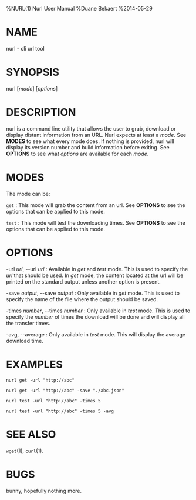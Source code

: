 %NURL(1) Nurl User Manual
%Duane Bekaert
%2014-05-29

# NAME

nurl - cli url tool

# SYNOPSIS

nurl [*mode*] [*options*]

# DESCRIPTION

nurl is a command line utility that allows the user to grab, download or 
display distant information from an URL. Nurl expects at least a *mode*. 
See **MODES** to see what every mode does. If nothing is provided,
nurl will display its version number and build information before exiting.
See **OPTIONS** to see what *options* are available for each *mode*.

# MODES

The mode can be:

`get`
:   This mode will grab the content from an url. 
    See **OPTIONS** to see the options that can be applied to this
    mode.

`test`
:   This mode will test the downloading times.
    See **OPTIONS** to see the options that can be applied to this
    mode.

# OPTIONS
-url *url*, \--url *url*
:   Available in *get* and *test* mode.
    This is used to specify the *url* that should be used.
    In *get* mode, the content located at the url will be printed on the
    standard output unless another option is present.

-save *output*, \--save *output*
:   Only available in *get* mode.
    This is used to specify the name of the file where the output should be
    saved.

-times *number*, \--times *number*
:   Only available in *test* mode.
    This is used to specify the *number* of times the download will be done and
    will display all the transfer times.

-avg, --average
:   Only available in *test* mode.
    This will display the average download time.

# EXAMPLES

    nurl get -url "http://abc"

    nurl get -url "http://abc" -save "./abc.json"

    nurl test -url "http://abc" -times 5

    nurl test -url "http://abc" -times 5 -avg

# SEE ALSO

`wget`(1), `curl`(1).

# BUGS
    
bunny, hopefully nothing more.
